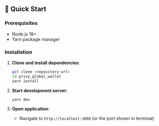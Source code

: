 ## 🚀 Quick Start

### Prerequisites

- Node.js 18+ 
- Yarn package manager

### Installation

1. **Clone and install dependencies**:
   ```bash
   git clone <repository-url>
   cd privy_global_wallet
   yarn install
   ```

2. **Start development server**:
   ```bash
   yarn dev
   ```

3. **Open application**:
   - Navigate to `http://localhost:3000` (or the port shown in terminal)
